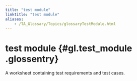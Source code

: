 ```yaml
--- 
title: "test module"
linktitle: "test module"
aliases: 
    - /TA_Glossary/Topics/glossaryTestModule.html
---
```

# test module {#gl.test_module .glossentry}

A worksheet containing test requirements and test cases.

